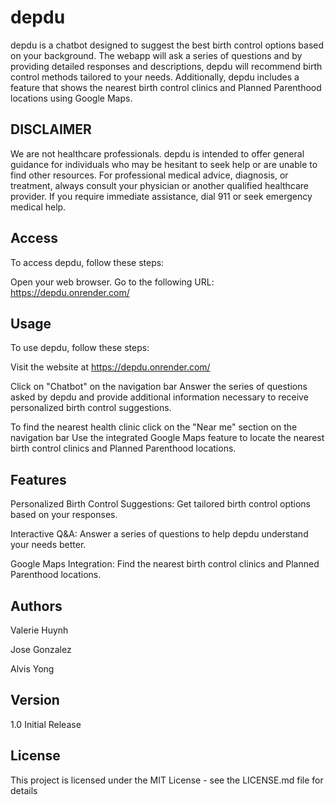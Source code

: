 # depdu
depdu is a chatbot designed to suggest the best birth control options based on your background. The webapp will ask a series of questions and by providing detailed responses and descriptions, depdu will recommend birth control methods tailored to your needs. Additionally, depdu includes a feature that shows the nearest birth control clinics and Planned Parenthood locations using Google Maps.

## DISCLAIMER
We are not healthcare professionals. depdu is intended to offer general guidance for individuals who may be hesitant to seek help or are unable to find other resources. For professional medical advice, diagnosis, or treatment, always consult your physician or another qualified healthcare provider. If you require immediate assistance, dial 911 or seek emergency medical help.

## Access
To access depdu, follow these steps:

Open your web browser.
Go to the following URL: https://depdu.onrender.com/

## Usage
To use depdu, follow these steps:

Visit the website at https://depdu.onrender.com/

Click on "Chatbot" on the navigation bar
Answer the series of questions asked by depdu and provide additional information necessary to receive personalized birth control suggestions.

To find the nearest health clinic click on the "Near me" section on the navigation bar
Use the integrated Google Maps feature to locate the nearest birth control clinics and Planned Parenthood locations.

## Features
Personalized Birth Control Suggestions: Get tailored birth control options based on your responses.

Interactive Q&A: Answer a series of questions to help depdu understand your needs better.

Google Maps Integration: Find the nearest birth control clinics and Planned Parenthood locations.

## Authors
Valerie Huynh

Jose Gonzalez

Alvis Yong

## Version
1.0
Initial Release


## License
This project is licensed under the MIT License - see the LICENSE.md file for details
